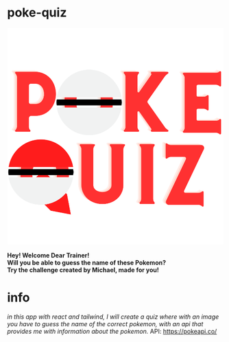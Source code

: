 # poke-quiz
![](poke-quiz/public/poke-quiz-logo(createdByMikixiT).svg) 
<br>


**Hey! Welcome Dear Trainer! <br>
Will you be able to guess the name of these Pokemon? <br>
Try the challenge created by Michael, made for you!**  <br>





# info

*in this app with react and tailwind, I will create a quiz where with an image you have to guess the name of the correct pokemon, with an api that provides me with information about the pokemon.*
API: https://pokeapi.co/

